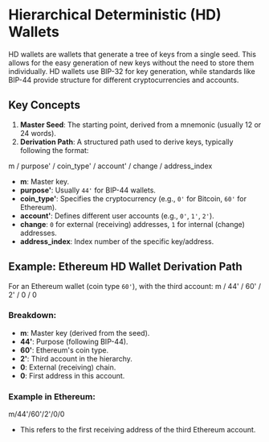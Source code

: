 # Hierarchical Deterministic (HD) Wallets

HD wallets are wallets that generate a tree of keys from a single seed. This allows for the easy generation of new keys without the need to store them individually. HD wallets use BIP-32 for key generation, while standards like BIP-44 provide structure for different cryptocurrencies and accounts.

## Key Concepts

1. **Master Seed**: The starting point, derived from a mnemonic (usually 12 or 24 words).
2. **Derivation Path**: A structured path used to derive keys, typically following the format:

m / purpose' / coin_type' / account' / change / address_index

- **m**: Master key.
- **purpose'**: Usually `44'` for BIP-44 wallets.
- **coin_type'**: Specifies the cryptocurrency (e.g., `0'` for Bitcoin, `60'` for Ethereum).
- **account'**: Defines different user accounts (e.g., `0'`, `1'`, `2'`).
- **change**: `0` for external (receiving) addresses, `1` for internal (change) addresses.
- **address_index**: Index number of the specific key/address.

## Example: Ethereum HD Wallet Derivation Path

For an Ethereum wallet (coin type `60'`), with the third account:
m / 44' / 60' / 2' / 0 / 0


### Breakdown:
- **m**: Master key (derived from the seed).
- **44'**: Purpose (following BIP-44).
- **60'**: Ethereum's coin type.
- **2'**: Third account in the hierarchy.
- **0**: External (receiving) chain.
- **0**: First address in this account.

### Example in Ethereum:
m/44'/60'/2'/0/0
- This refers to the first receiving address of the third Ethereum account.


